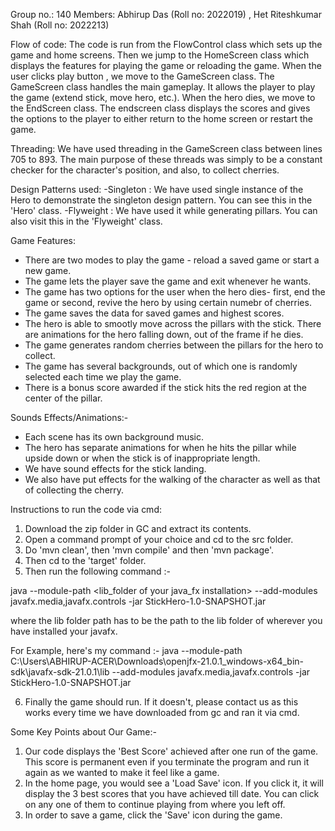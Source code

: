Group no.: 140
Members: Abhirup Das (Roll no: 2022019) , Het Riteshkumar Shah (Roll no: 2022213)


Flow of code:
The code is run from the FlowControl class which sets up the game and home screens. Then we jump to the HomeScreen class which displays the features for playing the game or reloading the game. When the user clicks play button , we move to the GameScreen class. The GameScreen class handles the main gameplay. It allows the player to play the game (extend stick, move hero, etc.). When the hero dies, we move to the EndScreen class. The endscreen class displays the scores and gives the options to the player to either return to the home screen or restart the game.


Threading:
We have used threading in the GameScreen class between lines 705 to 893. The main purpose of these threads was simply to be a constant checker for the character's position, and also, to collect cherries.


Design Patterns used:
-Singleton : We have used single instance of the Hero to demonstrate the singleton design pattern. You can see this in the 'Hero' class.
-Flyweight : We have used it while generating pillars. You can also visit this in the 'Flyweight' class.


Game Features:
- There are two modes to play the game - reload a saved game or start a new game.
- The game lets the player save the game and exit whenever he wants.
- The game has two options for the user when the hero dies- first, end the game or second, revive the hero by using certain numebr of cherries.
- The game saves the data for saved games and highest scores.
- The hero is able to smootly move across the pillars with the stick. There are animations for the hero falling down, out of the frame if he dies.
- The game generates random cherries between the pillars for the hero to collect.
- The game has several backgrounds, out of which one is randomly selected each time we play the game.
- There is a bonus score awarded if the stick hits the red region at the center of the pillar.


Sounds Effects/Animations:-

- Each scene has its own background music.
- The hero has separate animations for when he hits the pillar while upside down or when the stick is of inappropriate length.
- We have sound effects for the stick landing.
- We also have put effects for the walking of the character as well as that of collecting the cherry.


Instructions to run the code via cmd:

1. Download the zip folder in GC and extract its contents.
2. Open a command prompt of your choice and cd to the src folder.
3. Do 'mvn clean', then 'mvn compile' and then 'mvn package'.
4. Then cd to the 'target' folder.
5. Then run the following command :-

java --module-path <lib_folder of your java_fx installation> --add-modules javafx.media,javafx.controls -jar StickHero-1.0-SNAPSHOT.jar

where the lib folder path has to be the path to the lib folder of wherever you have installed your javafx.

For Example, here's my command :- java --module-path C:\Users\ABHIRUP-ACER\Downloads\openjfx-21.0.1_windows-x64_bin-sdk\javafx-sdk-21.0.1\lib --add-modules javafx.media,javafx.controls -jar StickHero-1.0-SNAPSHOT.jar

6. Finally the game should run. If it doesn't, please contact us as this works every time we have downloaded from gc and ran it via cmd.



Some Key Points about Our Game:-

1. Our code displays the 'Best Score' achieved after one run of the game. This score is permanent even if you terminate the program and run it again as we wanted to make it feel like a game.
2. In the home page, you would see a 'Load Save' icon. If you click it, it will display the 3 best scores that you have achieved till date. You can click on any one of them to continue playing from where you left off.
3. In order to save a game, click the 'Save' icon during the game.